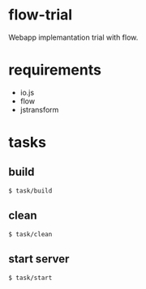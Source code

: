 # flow-trial

Webapp implemantation trial with flow.

# requirements

- io.js
- flow
- jstransform

# tasks

## build

~~~
$ task/build
~~~

## clean

~~~
$ task/clean
~~~

## start server

~~~
$ task/start
~~~
